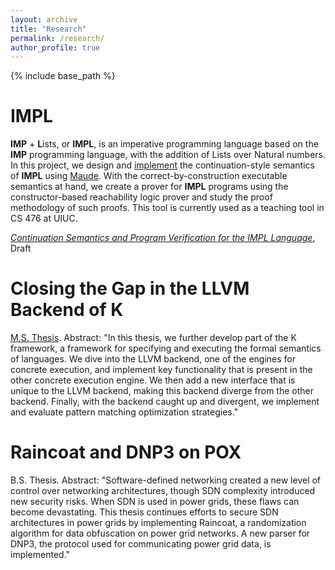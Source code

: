 ```yaml
---
layout: archive
title: "Research"
permalink: /research/
author_profile: true
---
```


{% include base_path %}

IMPL
======
**IMP** + **L**ists, or **IMPL**, is an imperative programming language based on the **IMP** programming language, with the addition of Lists over Natural numbers. In this project, we design and [implement](https://github.com/mickyabir/IMPL) the continuation-style semantics of **IMPL** using [Maude](http://maude.cs.illinois.edu/w/index.php/The_Maude_System). With the correct-by-construction executable semantics at hand, we create a prover for **IMPL** programs using the constructor-based reachability logic prover and study the proof methodology of such proofs. This tool is currently used as a teaching tool in CS 476 at UIUC.

[_Continuation Semantics and Program Verification for the IMPL Language_](https://courses.engr.illinois.edu/cs476/sp2020/readings/abir-meseguer-impl-semantics.pdf), Draft

Closing the Gap in the LLVM Backend of K
======
[M.S. Thesis](http://mickyabir.com/files/ms-thesis.pdf). Abstract: "In this thesis, we further develop part of the K framework, a framework for specifying and executing the formal semantics of languages. We dive into the LLVM backend, one of the engines for concrete execution, and implement key functionality that is present in the other concrete execution engine. We then add a new interface that is unique to the LLVM backend, making this backend diverge from the other backend. Finally, with the backend caught up and divergent, we implement and evaluate pattern matching optimization strategies."

Raincoat and DNP3 on POX
======
B.S. Thesis. Abstract: "Software-defined networking created a new level of control over networking architectures, though SDN complexity introduced new security risks. When SDN is used in power grids, these flaws can become devastating. This thesis continues efforts to secure SDN architectures in power grids by implementing Raincoat, a randomization algorithm for data obfuscation on power grid networks. A new parser for DNP3, the protocol used for communicating power grid data, is implemented."
